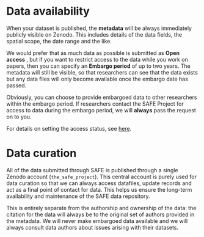 # Data availability

When your dataset is published, the **metadata** will be always immediately publicly visible on Zenodo. This includes details of the data fields, the spatial scope, the date range and the like.

We would prefer that as much data as possible is submitted as **Open access** , but if
you want to restrict access to the data while you work on papers, then you can specify an
**Embargo period** of up to two years. The metadata will still be visible, so that
researchers can see that the data exists but any data files will only become available once
the embargo date has passed.

Obviously, you can choose to provide embargoed data to other researchers within the embargo
period. If researchers contact the SAFE Project for access to data during the embargo period,
we will **always** pass the request on to you.

For details on setting the access status, see [here](data_format/summary.md#access-status).

# Data curation

All of the data submitted through SAFE is published through a single  Zenodo account (`the_safe_project`). This central account is purely used for data curation so that we can always access datafiles, update records and act as a final point of contact for data. This helps us ensure the long-term availability and maintenance of the SAFE data repository.

This is entirely separate from the authorship and ownership of the data: the citation for the data will always be to the original set of authors provided in the metadata. We will never make embargoed data available and we will always consult data authors about issues arising with their datasets.
